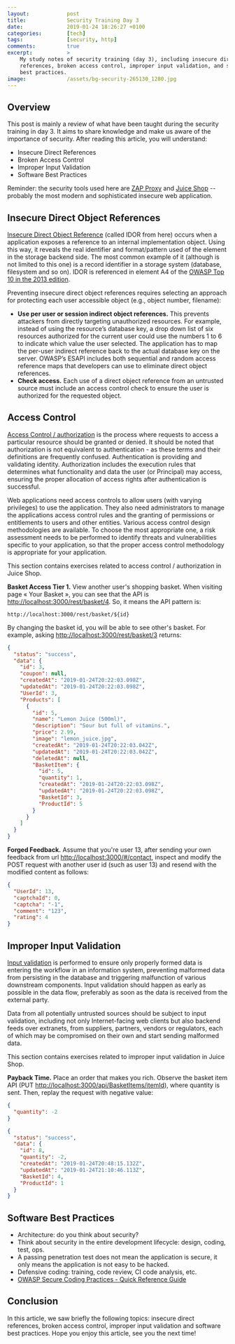 ```yaml
---
layout:            post
title:             Security Training Day 3
date:              2019-01-24 18:26:27 +0100
categories:        [tech]
tags:              [security, http]
comments:          true
excerpt:           >
    My study notes of security training (day 3), including insecure direct
    references, broken access control, improper input validation, and software
    best practices.
image:             /assets/bg-security-265130_1280.jpg
---
```


## Overview

This post is mainly a review of what have been taught during the security
training in day 3. It aims to share knowledge and make us aware of the
importance of security. After reading this article, you will understand:

- Insecure Direct References
- Broken Access Control
- Improper Input Validation
- Software Best Practices

Reminder: the security tools used here are [ZAP
Proxy](https://github.com/zaproxy/zaproxy) and [Juice
Shop](https://github.com/bkimminich/juice-shop) -- probably the most modern and
sophisticated insecure web application.

## Insecure Direct Object References

[Insecure Direct Object Reference][1] (called IDOR from here) occurs when a
application exposes a reference to an internal implementation object. Using
this way, it reveals the real identifier and format/pattern used of the element
in the storage backend side. The most common example of it (although is not
limited to this one) is a record identifier in a storage system (database,
filesystem and so on). IDOR is referenced in element A4 of the [OWASP Top 10 in
the 2013
edition](https://www.owasp.org/index.php/Top_10_2013-A4-Insecure_Direct_Object_References).

Preventing insecure direct object references requires selecting an approach for
protecting each user accessible object (e.g., object number, filename):

- **Use per user or session indirect object references.** This prevents attackers
  from directly targeting unauthorized resources. For example, instead of using
  the resource’s database key, a drop down list of six resources authorized for
  the current user could use the numbers 1 to 6 to indicate which value the
  user selected. The application has to map the per-user indirect reference
  back to the actual database key on the server. OWASP’s ESAPI includes both
  sequential and random access reference maps that developers can use to
  eliminate direct object references.
- **Check access.** Each use of a direct object reference from an untrusted source
  must include an access control check to ensure the user is authorized for the
  requested object.

## Access Control

[Access Control / authorization](https://www.owasp.org/index.php/Access_Control_Cheat_Sheet)
is the process where requests to access a particular resource should be granted
or denied. It should be noted that authorization is not equivalent to
authentication - as these terms and their definitions are frequently confused.
Authentication is providing and validating identity. Authorization includes the
execution rules that determines what functionality and data the user (or
Principal) may access, ensuring the proper allocation of access rights after
authentication is successful.

Web applications need access controls to allow users (with varying privileges)
to use the application. They also need administrators to manage the applications
access control rules and the granting of permissions or entitlements to users
and other entities. Various access control design methodologies are available.
To choose the most appropriate one, a risk assessment needs to be performed to
identify threats and vulnerabilities specific to your application, so that the
proper access control methodology is appropriate for your application.

This section contains exercises related to access control / authorization in
Juice Shop.

**Basket Access Tier 1.** View another user's shopping basket. When visiting
page « Your Basket », you can see that the API is
<http://localhost:3000/rest/basket/4>. So, it means the API pattern is:

    http://localhost:3000/rest/basket/${id}

By changing the basket id, you will be able to see other's basket. For example,
asking <http://localhost:3000/rest/basket/3> returns:

```json
{
  "status": "success",
  "data": {
    "id": 3,
    "coupon": null,
    "createdAt": "2019-01-24T20:22:03.098Z",
    "updatedAt": "2019-01-24T20:22:03.098Z",
    "UserId": 3,
    "Products": [
      {
        "id": 5,
        "name": "Lemon Juice (500ml)",
        "description": "Sour but full of vitamins.",
        "price": 2.99,
        "image": "lemon_juice.jpg",
        "createdAt": "2019-01-24T20:22:03.042Z",
        "updatedAt": "2019-01-24T20:22:03.042Z",
        "deletedAt": null,
        "BasketItem": {
          "id": 5,
          "quantity": 1,
          "createdAt": "2019-01-24T20:22:03.098Z",
          "updatedAt": "2019-01-24T20:22:03.098Z",
          "BasketId": 3,
          "ProductId": 5
        }
      }
    ]
  }
}
```

**Forged Feedback.** Assume that you're user 13, after sending your own
feedback from url <http://localhost:3000/#/contact>, inspect and modify the
POST request with another user id (such as user 13) and resend with the
modified content as follows:

```json
{
  "UserId": 13,
  "captchaId": 0,
  "captcha": "-1",
  "comment": "123",
  "rating": 4
}
```

## Improper Input Validation

[Input validation](https://www.owasp.org/index.php/Input_Validation_Cheat_Sheet)
is performed to ensure only properly formed data is entering the workflow in an
information system, preventing malformed data from persisting in the database
and triggering malfunction of various downstream components. Input validation
should happen as early as possible in the data flow, preferably as soon as the
data is received from the external party.

Data from all potentially untrusted sources should be subject to input
validation, including not only Internet-facing web clients but also backend
feeds over extranets, from suppliers, partners, vendors or regulators, each of
which may be compromised on their own and start sending malformed data.

This section contains exercises related to improper input validation in Juice
Shop.

**Payback Time.** Place an order that makes you rich. Observe the basket item
API (PUT <http://localhost:3000/api/BasketItems/itemId>), where quantity is sent.
Then, replay the request with negative value:

```json
{
  "quantity": -2
}
```

```json
{
  "status": "success",
  "data": {
    "id": 8,
    "quantity": -2,
    "createdAt": "2019-01-24T20:48:15.132Z",
    "updatedAt": "2019-01-24T21:10:46.113Z",
    "BasketId": 4,
    "ProductId": 1
  }
}
```

## Software Best Practices

- Architecture: do you think about security?
- Think about security in the entire development lifecycle: design, coding,
  test, ops.
- A passing penetration test does not mean the application is secure, it only
  means the application is not easy to be hacked.
- Defensive coding: training, code review, CI code analysis, etc.
- [OWASP Secure Coding Practices - Quick Reference Guide](https://www.owasp.org/index.php/OWASP_Secure_Coding_Practices_-_Quick_Reference_Guide)

## Conclusion

In this article, we saw briefly the following topics: insecure direct
references, broken access control, improper input validation and software best
practices. Hope you enjoy this article, see you the next time!

[1]: https://www.owasp.org/index.php/Insecure_Direct_Object_Reference_Prevention_Cheat_Sheet
